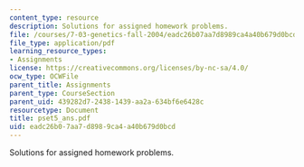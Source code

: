 ```yaml
---
content_type: resource
description: Solutions for assigned homework problems.
file: /courses/7-03-genetics-fall-2004/eadc26b07aa7d8989ca4a40b679d0bcd_pset5_ans.pdf
file_type: application/pdf
learning_resource_types:
- Assignments
license: https://creativecommons.org/licenses/by-nc-sa/4.0/
ocw_type: OCWFile
parent_title: Assignments
parent_type: CourseSection
parent_uid: 439282d7-2438-1439-aa2a-634bf6e6428c
resourcetype: Document
title: pset5_ans.pdf
uid: eadc26b0-7aa7-d898-9ca4-a40b679d0bcd
---
```

Solutions for assigned homework problems.